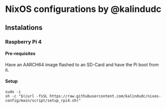 # NixOS configurations by @kalindudc


## Instalations

### Raspberry Pi 4

#### Pre-requisites
Have an AARCH64 image flashed to an SD-Card and have the Pi boot from it.

#### Setup
```
sudo -i
sh -c "$(curl -fsSL https://raw.githubusercontent.com/kalindudc/nixos-config/main/script/setup_rpi4.sh)"
```
